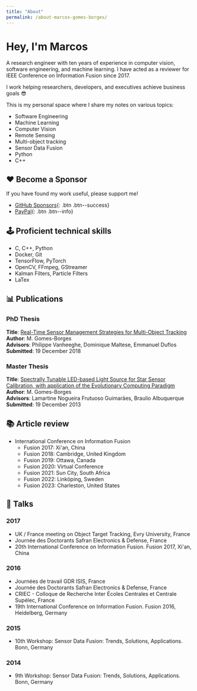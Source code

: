 ```yaml
---
title: "About"
permalink: /about-marcos-gomes-borges/
---
```


# Hey, I'm Marcos

A research engineer with ten years of experience in computer vision, software engineering, and machine learning. I have acted as a reviewer for IEEE Conference on Information Fusion since 2017.

I work helping researchers, developers, and executives achieve business goals 😎

This is my personal space where I share my notes on various topics:

* Software Engineering
* Machine Learning
* Computer Vision
* Remote Sensing
* Multi-object tracking
* Sensor Data Fusion
* Python
* C++

## ❤️ Become a Sponsor

If you have found my work useful, please support me!

* [GitHub Sponsors](https://github.com/sponsors/mgomesborges){: .btn .btn--success}
* [PayPal](https://paypal.me/mgomesborges){: .btn .btn--info}

## 🕹️ Proficient technical skills

* C, C++, Python
* Docker, Git
* TensorFlow, PyTorch
* OpenCV, FFmpeg, GStreamer
* Kalman Filters, Particle Filters
* LaTex

## 📊 Publications

### PhD Thesis

**Title**: [Real-Time Sensor Management Strategies for Multi-Object Tracking][1]<br>
**Author**: M. Gomes-Borges<br>
**Advisors**: Philippe Vanheeghe, Dominique Maltese, Emmanuel Duflos<br>
**Submitted**: 19 December 2018

### Master Thesis

**Title**: [Spectrally Tunable LED-based Light Source for Star Sensor Calibration, with application of the Evolutionary Computing Paradigm][2]<br>
**Author**: M. Gomes-Borges<br>
**Advisors**: Lamartine Nogueira Frutuoso Guimarães, Braulio Albuquerque<br>
**Submitted**: 19 December 2013

## 📚 Article review

* International Conference on Information Fusion
  * Fusion 2017: Xi'an, China
  * Fusion 2018: Cambridge, United Kingdom
  * Fusion 2019: Ottawa, Canada
  * Fusion 2020: Virtual Conference
  * Fusion 2021: Sun City, South Africa
  * Fusion 2022: Linköping, Sweden
  * Fusion 2023: Charleston, United States

## 🎉 Talks

### 2017

* UK / France meeting on Object Target Tracking, Evry University, France
* Journée des Doctorants Safran Electronics & Defense, France
* 20th International Conference on Information Fusion. Fusion 2017, Xi'an, China

### 2016

* Journées de travail GDR ISIS, France
* Journée des Doctorants Safran Electronics & Defense, France
* CRIEC - Colloque de Recherche Inter Écoles Centrales et Centrale Supélec, France
* 19th International Conference on Information Fusion. Fusion 2016, Heidelberg, Germany

### 2015

* 10th Workshop: Sensor Data Fusion: Trends, Solutions, Applications. Bonn, Germany

### 2014

* 9th Workshop: Sensor Data Fusion: Trends, Solutions, Applications. Bonn, Germany

<!-- LINKS -->
[1]: https://theses.hal.science/tel-02129308/document
[2]: http://urlib.net/ibi/8JMKD3MGP7W/3F7AKG2
